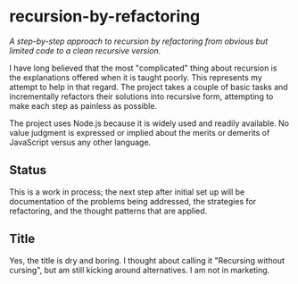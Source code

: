 # recursion-by-refactoring

_A step-by-step approach to recursion by refactoring from obvious but limited code to a clean recursive version._

I have long believed that the most "complicated" thing about recursion is the explanations offered when it is taught poorly. This represents my attempt to help in that regard. The project takes a couple of basic tasks and incrementally refactors their solutions into recursive form, attempting to make each step as painless as possible.

The project uses Node.js because it is widely used and readily available. No value judgment is expressed or implied about the merits or demerits of JavaScript versus any other language.

## Status

This is a work in process; the next step after initial set up will be documentation of the problems being addressed, the strategies for refactoring, and the thought patterns that are applied.

## Title

Yes, the title is dry and boring. I thought about calling it "Recursing without cursing", but am still kicking around alternatives. I am not in marketing.

